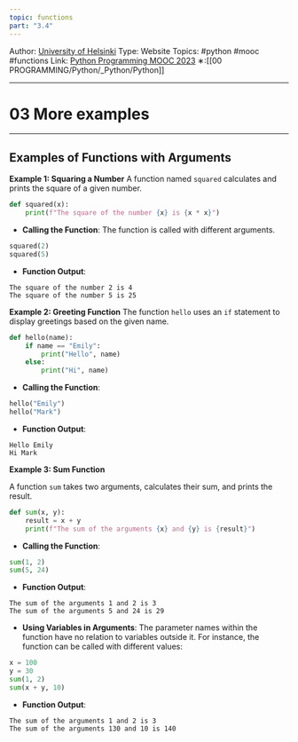 ```yaml
---
topic: functions
part: "3.4"
---
```

Author: [University of Helsinki](https://programming-23.mooc.fi/)
Type: Website
Topics: #python #mooc #functions
Link: [Python Programming MOOC 2023](https://programming-23.mooc.fi/)
∗:[[00 PROGRAMMING/Python/_Python/Python]] 

---
# 03 More examples

--- 

## Examples of Functions with Arguments

**Example 1: Squaring a Number**
A function named `squared` calculates and prints the square of a given number.
```python
def squared(x):
    print(f"The square of the number {x} is {x * x}")
```
- **Calling the Function**: The function is called with different arguments.
```python
squared(2)
squared(5)
```
- **Function Output**:
```plaintext
The square of the number 2 is 4
The square of the number 5 is 25
```


**Example 2: Greeting Function**
The function `hello` uses an `if` statement to display greetings based on the given name.
```python
def hello(name):
    if name == "Emily":
        print("Hello", name)
    else:
        print("Hi", name)
```
- **Calling the Function**:
```python
hello("Emily")
hello("Mark")
```
- **Function Output**:
```plaintext
Hello Emily
Hi Mark
```

**Example 3: Sum Function**

A function `sum` takes two arguments, calculates their sum, and prints the result.

```python
def sum(x, y):
    result = x + y
    print(f"The sum of the arguments {x} and {y} is {result}")
```
- **Calling the Function**:
```python
sum(1, 2)
sum(5, 24)
```
- **Function Output**:
```plaintext
The sum of the arguments 1 and 2 is 3
The sum of the arguments 5 and 24 is 29
```


- **Using Variables in Arguments**:
The parameter names within the function have no relation to variables outside it. For instance, the function can be called with different values:

```python
x = 100
y = 30
sum(1, 2)
sum(x + y, 10)
```
- **Function Output**:
```plaintext
The sum of the arguments 1 and 2 is 3
The sum of the arguments 130 and 10 is 140
```
